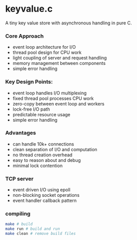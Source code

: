 # keyvalue.c

A tiny key value store with asynchronous handling in pure C.

### Core Approach

- event loop architecture for I/O
- thread pool design for CPU work
- light coupling of server and request handling
- memory management between components
- simple error handling

### Key Design Points:

- event loop handles I/O multiplexing
- fixed thread pool processes CPU work
- zero-copy between event loop and workers
- lock-free I/O path
- predictable resource usage
- simple error handling

### Advantages

- can handle 10k+ connections
- clean separation of I/O and computation
- no thread creation overhead
- easy to reason about and debug
- minimal lock contention

### TCP server

- event driven I/O using epoll
- non-blocking socket operations
- event handler callback pattern

### compiling

```bash
make # build
make run # build and run
make clean # remove build files
```
